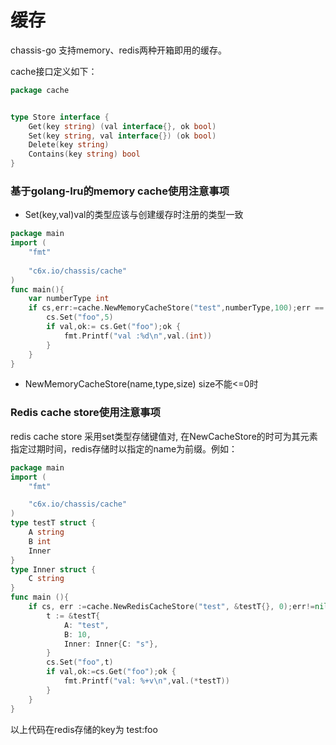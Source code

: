 # 缓存
chassis-go 支持memory、redis两种开箱即用的缓存。

cache接口定义如下：
```go
package cache


type Store interface {
	Get(key string) (val interface{}, ok bool)
	Set(key string, val interface{}) (ok bool)
	Delete(key string)
	Contains(key string) bool
}

```
### 基于golang-lru的memory cache使用注意事项
- Set(key,val)val的类型应该与创建缓存时注册的类型一致

```go
package main
import (
    "fmt"
    
    "c6x.io/chassis/cache"
)
func main(){
    var numberType int
    if cs,err:=cache.NewMemoryCacheStore("test",numberType,100);err == nil{
        cs.Set("foo",5)
        if val,ok:= cs.Get("foo");ok {
        	fmt.Printf("val :%d\n",val.(int))
        }
    }
}

```

- NewMemoryCacheStore(name,type,size) size不能<=0时

### Redis cache store使用注意事项

redis cache store 采用set类型存储键值对, 在NewCacheStore的时可为其元素指定过期时间，redis存储时以指定的name为前缀。例如：

```go
package main
import (
    "fmt"

    "c6x.io/chassis/cache"
)
type testT struct {
	A string
	B int
	Inner
}
type Inner struct {
    C string
}
func main (){
    if cs, err :=cache.NewRedisCacheStore("test", &testT{}, 0);err!=nil {
        t := &testT{
            A: "test",
            B: 10,
            Inner: Inner{C: "s"},
        }
        cs.Set("foo",t)
        if val,ok:=cs.Get("foo");ok {
            fmt.Printf("val: %+v\n",val.(*testT))
        }
    }       
}
```
以上代码在redis存储的key为 test:foo
